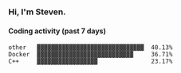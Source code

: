 ### Hi, I'm Steven.

#### Coding activity (past 7 days)
```
other   ▓▓▓▓▓▓▓▓▓▓▓▓▓▓▓▓▓▓▓▓▓▓▓▓▓▓▓▓▓▓  40.13%
Docker  ▓▓▓▓▓▓▓▓▓▓▓▓▓▓▓▓▓▓▓▓▓▓▓▓▓▓▓     36.71%
C++     ▓▓▓▓▓▓▓▓▓▓▓▓▓▓▓▓▓               23.17%
```
